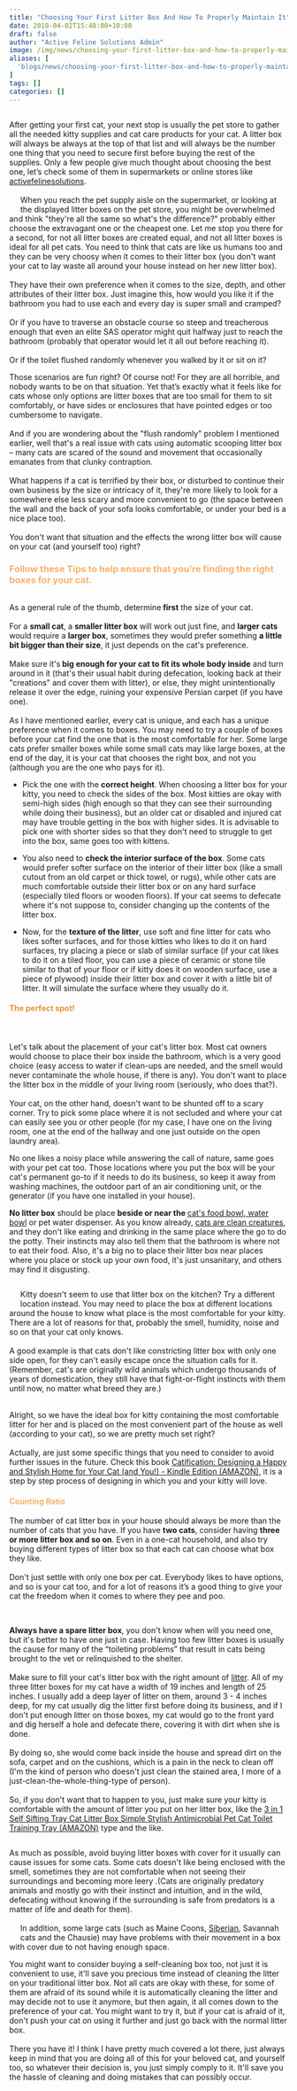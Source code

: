 ```yaml
---
title: "Choosing Your First Litter Box And How To Properly Maintain It"
date: 2018-04-02T15:48:00+10:00
draft: false
author: "Active Feline Solutions Admin"
image: /img/news/choosing-your-first-litter-box-and-how-to-properly-maintain-it-0-feature.png
aliases: [
  'blogs/news/choosing-your-first-litter-box-and-how-to-properly-maintain-it'
]
tags: []
categories: []
---
```


<p style="float: left;">After getting your first cat, your next stop is usually the pet store to gather all the needed kitty supplies and cat care products for your cat. A litter box will always be always at the top of that list and will always be the number one thing that you need to secure first before buying the rest of the supplies. Only a few people give much thought about choosing the best one, let’s check some of them in supermarkets or online stores like <a href="https://activefelinesolutions.com.au/">activefelinesolutions</a>. <br> <br><span><a href="https://activefelinesolutions.com.au/"><img alt="" src="/img/news/choosing-your-first-litter-box-and-how-to-properly-maintain-it-1.jpg" style="float: left; margin: 10px;"></a>When you reach the pet supply aisle on the supermarket, or looking at the displayed litter boxes on the pet store, you might be overwhelmed and think "they're all the same so what's the difference?" probably either choose the extravagant one or the cheapest one. Let me stop you there for a second, for not all litter boxes </span><span>are created</span><span> equal, and not all litter boxes is ideal for all pet cats. </span><span>You need to think that cats are like us humans too and they </span><span>can be</span><span> very choosy when it comes to their litter box (you don't want your cat to lay waste all around your house instead on her new litter box). <br><br>They have their own preference when it comes to the size, depth, and other attributes of their litter box. Just imagine this, how would you like it if the bathroom you had to use </span><span>each and every</span><span> day is super small and cramped? <br><br>Or if you have to traverse an obstacle course so steep and treacherous enough that even an </span><span>elite</span><span> SAS operator might quit halfway just t</span>o reach the bathroom (probably that operator would let it all out before reaching it). <br><br>Or if the toilet flushed randomly whenever you walked by it or sit on it?</p> <p><span>Those scenarios are fun right? Of course not! For they are all horrible, and nobody wants </span><span>to be</span><span> on that situation. Yet that’s exactly what it feels like for cats whose only options are litter boxes that are too small for them to sit comfortably, or have sides or enclosures that have pointed edges or too cumbersome to navigate. <br><br>And if you are wondering about the "flush randomly" problem I mentioned earlier, well that's a real issue with cats using automatic scooping litter box – many cats </span><span>are scared</span><span> of</span> the sound and movement that occasionally emanates from that clunky contraption. <br> <br> <span>What happens if a cat </span><span>is terrified</span><span> by their box, or disturbed to continue their own business by the size or intricacy of it, they're more likely to look for a somewhere else less scary and more convenient to go (the space between the wall and the back of your sofa looks comfortable, or under your bed is a nice place too). </span><br> <br> <span>You don't want that situation and the effects the wrong litter box will cause on your cat (and yourself too) right? </span></p> <p> </p> <h3> <span><span style="color: #f6b26b;">Follow these Tips to help </span></span><span style="color: #f6b26b;">ensure that you’re finding the right boxes for your cat.</span> </h3> <p style="float: right;"><span><img alt="" src="/img/news/choosing-your-first-litter-box-and-how-to-properly-maintain-it-2.jpg" style="float: right; margin: 10px;">As a general rule of the thumb, </span><span>determine</span><span><strong> first</strong> the size of your cat. <br><br>For a <strong>small cat</strong>, a <strong>smaller litter box</strong> will work out just fine, and <strong>larger cats</strong> would </span><span>require</span><span> a <strong>larger box</strong>, sometimes they would prefer something <strong>a </strong></span><strong>little bit</strong><span><strong> bigger than their size</strong>, it just depends on the cat's preference. <br><br>Make sure it's<strong> big enough for your cat to fit its whole body inside</strong> and turn around in it (that's their usual habit during defecation, looking back at their "creations" and cover them with litter), or else, they might unintentionally release it over the edge, ruining your expensive Persian carpet (if you have one).</span><br> <br> As I have mentioned earlier, every cat is unique, and each has a unique preference when it comes to boxes. You may need to try a couple of boxes before your cat find the one that is the most comfortable for her. Some large cats prefer smaller boxes while some small cats may like large boxes, at the end of the day, it is your cat that chooses the right box, and not you (although you are the one who pays for it).</p> <p style="float: right;"> </p> <p> </p> <ul> <li> <p>Pick the one with the <strong>correct height</strong>. When choosing a litter box for your kitty, you need to check the sides of the box. Most kitties are okay with semi-high sides (high enough so that they can see their surrounding while doing their business), but an older cat or disabled and injured cat may have trouble getting in the box with higher sides. It is advisable to pick one with shorter sides so that they don't need to struggle to get into the box, same goes too with kittens. </p> </li> <li> <p>You also need to <strong>check the interior surface of the box</strong>. Some cats would prefer softer surface on the interior of their litter box (like a small cutout from an old carpet or thick towel, or rugs), while other cats are much comfortable outside their litter box or on any hard surface (especially tiled floors or wooden floors). If your cat seems to defecate where it's not suppose to, consider changing up the contents of the litter box. </p> </li> <li> <p>Now, for the <strong>texture of the litter</strong>, use soft and fine litter for cats who likes softer surfaces, and for those kitties who likes to do it on hard surfaces, try placing a piece or slab of similar surface (if your cat likes to do it on a tiled floor, you can use a piece of ceramic or stone tile similar to that of your floor or if kitty does it on wooden surface, use a piece of plywood) inside their litter box and cover it with a little bit of litter. It will simulate the surface where they usually do it.</p> </li> </ul> <p> </p> <h4><span style="color: #e69138;">The perfect spot!</span></h4> <p style="text-align: center;"><img alt="" src="/img/news/choosing-your-first-litter-box-and-how-to-properly-maintain-it-3.jpg" style="float: none; margin: 10px;"></p> <p style="text-align: left;">Let's talk about the placement of your cat's litter box. Most cat owners would choose to place their box inside the bathroom, which is a very good choice (easy access to water if clean-ups are needed, and the smell would never contaminate the whole house, if there is any). You don't want to place the litter box in the middle of your living room (seriously, who does that?). <br><br>Your cat, on the other hand, doesn't want to be shunted off to a scary corner. Try to pick some place where it is not secluded and where your cat can easily see you or other people (for my case, I have one on the living room, one at the end of the hallway and one just outside on the open laundry area).</p> <p>No one likes a noisy place while answering the call of nature, same goes with your pet cat too. Those locations where you put the box will be your cat's permanent go-to if it needs to do its business, so keep it away from washing machines, the outdoor part of an air conditioning unit, or the generator (if you have one installed in your house).</p> <p><strong>No litter box</strong> should be place <strong>beside or near the </strong><a href="https://amzn.to/2nDZ3Q8" target="_blank" title="Stainless Steel 2 Dog Cat Pet Feeder Twin Adjustable Stand Food Water Bowls " rel="noopener noreferrer">cat's food bowl, water bowl</a> or pet water dispenser. As you know already, <a href="https://activefelinesolutions.com.au/blogs/news/importance-of-cleanliness-in-cats" title="cleanliness in cats">cats are clean creatures</a>, and they don't like eating and drinking in the same place where the go to do the potty. Their instincts may also tell them that the bathroom is where not to eat their food. Also, it's a big no to place their litter box near places where you place or stock up your own food, it's just unsanitary, and others may find it disgusting.</p> <p style="float: left;"><img alt="" src="/img/news/choosing-your-first-litter-box-and-how-to-properly-maintain-it-4.jpg" style="float: left; margin: 10px;">Kitty doesn't seem to use that litter box on the kitchen? Try a different location instead. You may need to place the box at different locations around the house to know what place is the most comfortable for your kitty. There are a lot of reasons for that, probably the smell, humidity, noise and so on that your cat only knows. <br><br>A good example is that cats don't like constricting litter box with only one side open, for they can't easily escape once the situation calls for it. (Remember, cat's are originally wild animals which undergo thousands of years of domestication, they still have that fight-or-flight instincts with them until now, no matter what breed they are.)<br><br></p> <p><span>Alright, so we have the ideal box for kitty containing the most comfortable litter for her and </span><span>is placed</span><span> on the most convenient part of the house as well (according to your cat), so we are pretty much set right? <br><br>Actually, are just some specific things that you need to consider to avoid further issues in the future. Check this book </span><a href="https://amzn.to/2MU1zMI" target="_blank" title="house design for cats" rel="noopener noreferrer">Catification: Designing a Happy and Stylish Home for Your Cat (and You!) - Kindle Edition (AMAZON)</a>, it is a step by step process of designing in which you and your kitty will love.</p> <p> </p> <h4><span style="color: #f6b26b;">Counting Ratio</span></h4> <p> </p> <p><span>The number of cat litter box in your house should always be more than the </span>number of cats that you have. <span>If you have <strong>two cats</strong>, consider having <strong>three or more litter box and so on</strong>. Even in a one-cat household, </span><span>and also</span><span> try buying different types of litter box so that each cat can choose what box they like. </span><br> <br> <span>Don't just settle with only one box per cat. Everybody likes to have options, and so is your cat too, and for a lot of reasons it’s a good thing to give your cat the freedom when it comes to where they pee and poo.</span></p> <p style="float: right;"><a href="https://amzn.to/2KAR5W1" target="_blank" title="litter box" rel="noopener noreferrer"><img alt="" src="/img/news/choosing-your-first-litter-box-and-how-to-properly-maintain-it-5.jpg" style="float: right; margin: 10px;"></a><br><strong>Always have a spare litter box</strong>, you don't know when will you need one, but it's better to have one just in case. Having too few litter boxes is usually the cause for many of the “toileting problems” that result in cats being brought to the vet or relinquished to the shelter. <br><br>Make sure to fill your cat's litter box with the right amount of <a href="https://amzn.to/2KPgWVs" target="_blank" title="Arm &amp; Hammer Clump &amp; Seal Multi-Cat Complete Odour Sealing Litter " rel="noopener noreferrer">litter</a>. All of my three litter boxes for my cat have a width of 19 inches and length of 25 inches. I usually add a deep layer of litter on them, around 3 - 4 inches deep, for my cat usually dig the litter first before doing its business, and if I don't put enough litter on those boxes, my cat would go to the front yard and dig herself a hole and defecate there, covering it with dirt when she is done. <br><br>By doing so, she would come back inside the house and spread dirt on the sofa, carpet and on the cushions, which is a pain in the neck to clean off (I'm the kind of person who doesn't just clean the stained area, I more of a just-clean-the-whole-thing-type of person). <br><br>So, if you don't want that to happen to you, just make sure your kitty is comfortable with the amount of litter you put on her litter box, like the <a href="https://amzn.to/2KAR5W1" target="_blank" title="litter box" rel="noopener noreferrer">3 in 1 Self Sifting Tray Cat Litter Box Simple Stylish Antimicrobial Pet Cat Toilet Training Tray (AMAZON)</a> type and the like.</p> <p style="float: left;">As much as possible, avoid buying litter boxes with cover for it usually can cause issues for some cats. Some cats doesn't like being enclosed with the smell, sometimes they are not comfortable when not seeing their surroundings and becoming more leery .(Cats are originally predatory animals and mostly go with their instinct and intuition, and in the wild, defecating without knowing if the surrounding is safe from predators is a matter of life and death for them). <br><br><a href="https://activefelinesolutions.com.au/blogs/news/cat-breed-spotlight-the-siberian" title="siberian cat"><img alt="" src="/img/news/choosing-your-first-litter-box-and-how-to-properly-maintain-it-6.jpg" style="float: left; margin: 10px;"></a>In addition, some large cats (such as Maine Coons, <a href="https://activefelinesolutions.com.au/blogs/news/cat-breed-spotlight-the-siberian" title="siberian cat">Siberian</a>, Savannah cats and the Chausie) may have problems with their movement in a box with cover due to not having enough space.</p> <p><span>You might want to consider buying a self-cleaning box too, not just it is convenient to use, it'll save you precious time instead of cleaning the litter on your traditional litter box. Not all cats are okay with these, for some of them are afraid of its sound while it is automatically cleaning the litter and may decide not to use it anymore, but then again, it all comes down to </span><span>the preference of</span><span> your cat. You might want to try it, but if your cat is afraid of it, don't push your cat on using it further and just go back with the normal litter box. </span><br> <br> <span>There you have it! I think I have pretty much covered a lot there, just always keep in mind that you are doing all of this for your beloved cat, and yourself too, so whatever their decision is, you just simply comply to it. It'll save you the hassle of cleaning and doing mistakes that can possibly occur. </span></p> <style type="text/css"><!-- td {border: 1px solid #ccc;}br {mso-data-placement:same-cell;} --></style><style type="text/css"><!-- td {border: 1px solid #ccc;}br {mso-data-placement:same-cell;} --></style>
